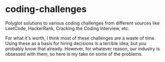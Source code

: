 # coding-challenges

Polyglot solutions to various coding challenges from different sources like
LeetCode, HackerRank, Cracking the Coding Interview, etc.

For what it's worth, I think most of these challenges are a waste of time. Using
these as a basis for hiring decisions is a terrible idea, but you probably know
that already. However, for whatever reason, our industry is obsessed with them,
so here is my take on some of the problems.
